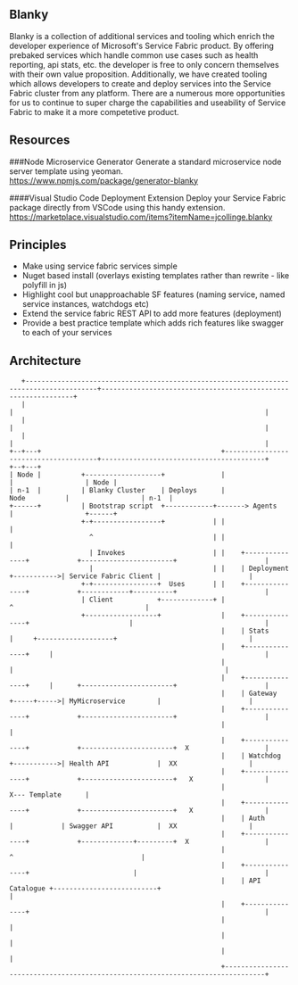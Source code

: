 Blanky
---------------

Blanky is a collection of additional services and tooling which enrich the developer experience of Microsoft's Service Fabric product. By offering prebaked services which handle common use cases such as health reporting, api stats, etc. the developer is free to only concern themselves with their own value proposition. Additionally, we have created tooling which allows developers to create and deploy services into the Service Fabric cluster from any platform. There are a numerous more opportunities for us to continue to super charge the capabilities and useability of Service Fabric to make it a more competetive product.

Resources
---------------

###Node Microservice Generator
Generate a standard microservice node server template using yeoman.<br />
https://www.npmjs.com/package/generator-blanky

####Visual Studio Code Deployment Extension
Deploy your Service Fabric package directly from VSCode using this handy extension.<br />
https://marketplace.visualstudio.com/items?itemName=jcollinge.blanky

Principles
---------------

- Make using service fabric services simple
- Nuget based install (overlays existing templates rather than rewrite - like polyfill in js)
- Highlight cool but unapproachable SF features (naming service, named service instances, watchdogs etc)
- Extend the service fabric REST API to add more features (deployment)
- Provide a best practice template which adds rich features like swagger to each of your services

Architecture
------------

```
   +----------------------------------------------------------------------------------------+---------------------------------------------------------------+
   |                                                                                        |                                                               |
   |                                                                                        |                                                               |
   |                                                                                        |                                                               |
+--+---+                                             +--------------------------------------+-----------------------------------------+                  +--+---+
| Node |          +-------------------+              |                                                                                |                  | Node |
| n-1  |          | Blanky Cluster    | Deploys      |                                                                  Node          |                  | n-1  |
+------+          | Bootstrap script  +------------+-------> Agents                                                                   |                  +------+
                  +-+-----------------+            | |                                                                                |
                    ^                              | |                                                                                |
                    | Invokes                      | |    +---------------+            +-----------------------+                      |
                    |                              | |    | Deployment    +----------->| Service Fabric Client |                      |
                  +-+----------------+  Uses       | |    +---------------+            +------------+----------+                      |
                  | Client           +-------------+ |                                              ^                                 |
                  +------------------+               |    +---------------+                         |                                 |
                                                     |    | Stats         |     +-------------------+                                 |
                                                     |    +---------------+     |                                                     |
                                                     |                          |                                                     |
                                                     |    +---------------+     |      +-----------------------+                      |
                                                     |    | Gateway       +-----+----->| MyMicroservice        |                      |
                                                     |    +---------------+            +-----------------------+                      |
                                                     |                                                                                |
                                                     |    +---------------+            +-----------------------+  X                   |
                                                     |    | Watchdog      +----------->| Health API            |  XX                  |
                                                     |    +---------------+            +-----------------------+   X                  |
                                                     |                                                             X--- Template      |
                                                     |    +---------------+            +-----------------------+   X                  |
                                                     |    | Auth          |            | Swagger API           |  XX                  |
                                                     |    +---------------+            +-------------+---------+  X                   |
                                                     |                                               ^                                |
                                                     |    +---------------+                          |                                |
                                                     |    | API Catalogue +--------------------------+                                |
                                                     |    +---------------+                                                           |
                                                     |                                                                                |
                                                     |                                                                                |
                                                     |                                                                                |
                                                     +--------------------------------------------------------------------------------+

```
